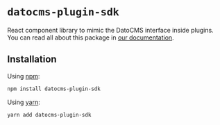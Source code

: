 # `datocms-plugin-sdk`

React component library to mimic the DatoCMS interface inside plugins. You can read all about this package in [our documentation](https://www.datocms.com/docs/plugin-sdk).

## Installation

Using [npm](http://npmjs.org/):

```sh
npm install datocms-plugin-sdk
```

Using [yarn](https://yarnpkg.com/):

```sh
yarn add datocms-plugin-sdk
```
